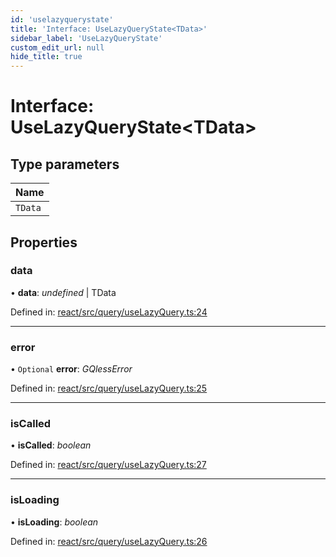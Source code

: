 ```yaml
---
id: 'uselazyquerystate'
title: 'Interface: UseLazyQueryState<TData>'
sidebar_label: 'UseLazyQueryState'
custom_edit_url: null
hide_title: true
---
```


# Interface: UseLazyQueryState<TData\>

## Type parameters

| Name    |
| :------ |
| `TData` |

## Properties

### data

• **data**: _undefined_ \| TData

Defined in: [react/src/query/useLazyQuery.ts:24](https://github.com/gqless/gqless/blob/master/packages/react/src/query/useLazyQuery.ts#L24)

---

### error

• `Optional` **error**: _GQlessError_

Defined in: [react/src/query/useLazyQuery.ts:25](https://github.com/gqless/gqless/blob/master/packages/react/src/query/useLazyQuery.ts#L25)

---

### isCalled

• **isCalled**: _boolean_

Defined in: [react/src/query/useLazyQuery.ts:27](https://github.com/gqless/gqless/blob/master/packages/react/src/query/useLazyQuery.ts#L27)

---

### isLoading

• **isLoading**: _boolean_

Defined in: [react/src/query/useLazyQuery.ts:26](https://github.com/gqless/gqless/blob/master/packages/react/src/query/useLazyQuery.ts#L26)
